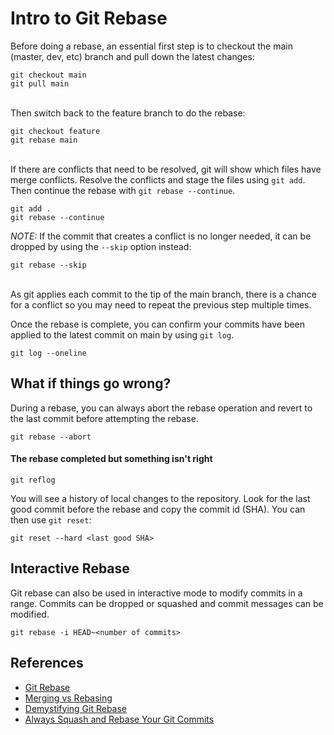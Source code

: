 # Intro to Git Rebase

Before doing a rebase, an essential first step is to checkout the main (master, dev, etc) branch and pull down the latest changes:

```
git checkout main
git pull main
```
\
Then switch back to the feature branch to do the rebase:

```
git checkout feature
git rebase main
```
\
If there are conflicts that need to be resolved, git will show which files have merge conflicts. Resolve the conflicts and stage the files using `git add`. Then continue the rebase with `git rebase --continue`.

```
git add .
git rebase --continue
```

*NOTE:* If the commit that creates a conflict is no longer needed, it can be dropped by using the `--skip` option instead:

```
git rebase --skip
```

\
As git applies each commit to the tip of the main branch, there is a chance for a conflict so you may need to repeat the previous step multiple times.


Once the rebase is complete, you can confirm your commits have been applied to the latest commit on main by using `git log`.

```
git log --oneline
```

## What if things go wrong?

During a rebase, you can always abort the rebase operation and revert to the last commit before attempting the rebase.

```
git rebase --abort
```

#### The rebase completed but something isn't right

```
git reflog
```

You will see a history of local changes to the repository. Look for the last good commit before the rebase and copy the commit id (SHA). You can then use `git reset`:

```
git reset --hard <last good SHA>
```

## Interactive Rebase

Git rebase can also be used in interactive mode to modify commits in a range. Commits can be dropped or squashed and commit messages can be modified.

```
git rebase -i HEAD~<number of commits>
```

## References

* [Git Rebase](https://git-scm.com/docs/git-rebase)
* [Merging vs Rebasing](https://www.atlassian.com/git/tutorials/merging-vs-rebasing)
* [Demystifying Git Rebase](https://www.thinktecture.com/en/tools/demystifying-git-rebase)
* [Always Squash and Rebase Your Git Commits](https://blog.carbonfive.com/always-squash-and-rebase-your-git-commits)
